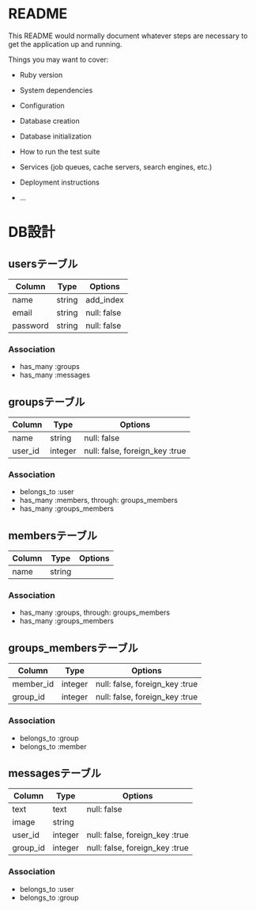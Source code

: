 # README

This README would normally document whatever steps are necessary to get the
application up and running.

Things you may want to cover:

* Ruby version

* System dependencies

* Configuration

* Database creation

* Database initialization

* How to run the test suite

* Services (job queues, cache servers, search engines, etc.)

* Deployment instructions

* ...

# DB設計
## usersテーブル

|Column|Type|Options|
|------|----|-------|
|name|string|add_index|
|email|string|null: false|
|password|string|null: false|

### Association
- has_many :groups
- has_many :messages

## groupsテーブル

|Column|Type|Options|
|------|----|-------|
|name|string|null: false|
|user_id|integer|null: false, foreign_key :true|

### Association
- belongs_to :user
- has_many :members, through: groups_members
- has_many :groups_members

## membersテーブル

|Column|Type|Options|
|------|----|-------|
|name|string||

### Association
- has_many :groups, through: groups_members
- has_many :groups_members

## groups_membersテーブル

|Column|Type|Options|
|------|----|-------|
|member_id|integer|null: false, foreign_key :true|
|group_id|integer|null: false, foreign_key :true|

### Association
- belongs_to :group
- belongs_to :member

## messagesテーブル

|Column|Type|Options|
|------|----|-------|
|text|text|null: false|
|image|string||
|user_id|integer|null: false, foreign_key :true|
|group_id|integer|null: false, foreign_key :true|

### Association
- belongs_to :user
- belongs_to :group





